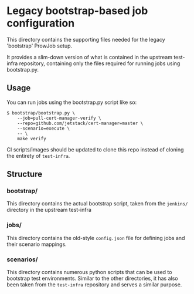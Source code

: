 # Legacy bootstrap-based job configuration

This directory contains the supporting files needed for the legacy 'bootstrap'
ProwJob setup.

It provides a slim-down version of what is contained in the upstream test-infra
repository, containing only the files required for running jobs using bootstrap.py.

## Usage

You can run jobs using the bootstrap.py script like so:

```
$ bootstrap/bootstrap.py \
    --job=pull-cert-manager-verify \
    --repo=github.com/jetstack/cert-manager=master \
    --scenario=execute \
    -- \
    make verify
```

CI scripts/images should be updated to clone this repo instead of cloning the
entirety of `test-infra`.

## Structure

### bootstrap/

This directory contains the actual bootstrap script, taken from the `jenkins/`
directory in the upstream test-infra

### jobs/

This directory contains the old-style `config.json` file for defining jobs and
their scenario mappings.

### scenarios/

This directory contains numerous python scripts that can be used to bootstrap
test environments. Similar to the other directories, it has also been taken from
the `test-infra` repository and serves a similar purpose.
